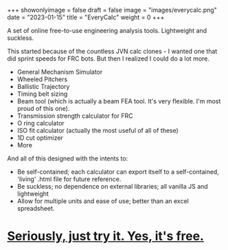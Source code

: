 +++
showonlyimage = false
draft = false
image = "images/everycalc.png"
date = "2023-01-15"
title = "EveryCalc"
weight = 0
+++

A set of online free-to-use engineering analysis tools. Lightweight and suckless.

<!--more-->

This started because of the countless JVN calc clones - I wanted one that did sprint speeds for FRC bots. But then I realized I could do a lot more.

- General Mechanism Simulator
- Wheeled Pitchers
- Ballistic Trajectory
- Timing belt sizing
- Beam tool (which is actually a beam FEA tool. It's very flexible. I'm most proud of this one).
- Transmission strength calculator for FRC
- O ring calculator
- ISO fit calculator (actually the most useful of all of these)
- 1D cut optimizer
- More

And all of this designed with the intents to:
- Be self-contained; each calculator can export itself to a self-contained, 'living' .html file for future reference.
- Be suckless; no dependence on external libraries; all vanilla JS and lightweight
- Allow for multiple units and ease of use; better than an excel spreadsheet.

# [Seriously, just try it. Yes, it's free.](https://everycalc.thadhughes.xyz)